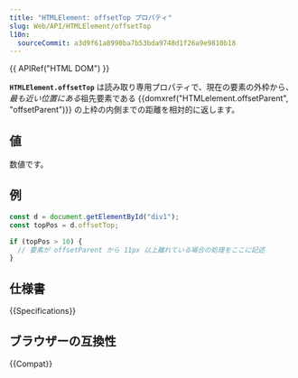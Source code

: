 ```yaml
---
title: "HTMLElement: offsetTop プロパティ"
slug: Web/API/HTMLElement/offsetTop
l10n:
  sourceCommit: a3d9f61a8990ba7b53bda9748d1f26a9e9810b18
---
```


{{ APIRef("HTML DOM") }}

**`HTMLElement.offsetTop`** は読み取り専用プロパティで、現在の要素の外枠から、*最も近い位置にある*祖先要素である {{domxref("HTMLelement.offsetParent", "offsetParent")}} の上枠の内側までの距離を相対的に返します。

## 値

数値です。

## 例

```js
const d = document.getElementById("div1");
const topPos = d.offsetTop;

if (topPos > 10) {
  // 要素が offsetParent から 11px 以上離れている場合の処理をここに記述
}
```

## 仕様書

{{Specifications}}

## ブラウザーの互換性

{{Compat}}
